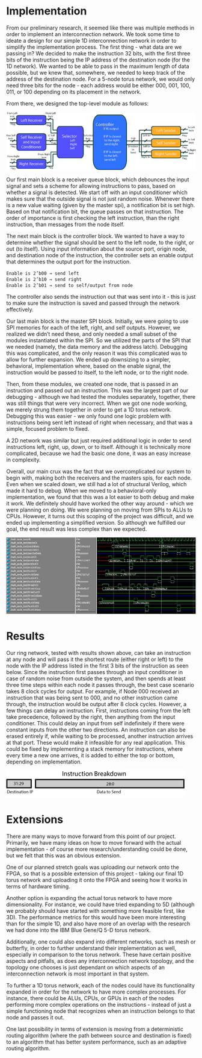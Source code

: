 # Implementation

From our preliminary research, it seemed like there was multiple methods in order to implement an interconnection network. We took some time to ideate a design for our simple 1D interconnection network in order to simplify the implementation process.
The first thing - what data are we passing in? We decided to make the instruction 32 bits, with the first three bits of the instruction being the IP address of the destination node (for the 1D network). We wanted to be able to pass in the maximum length of data possible, but we knew that, somewhere, we needed to keep track of the address of the destination node. For a 5-node torus network, we would only need three bits for the node - each address would be either 000, 001, 100, 011, or 100 depending on its placement in the network.

From there, we designed the top-level module as follows:

![High level schematic](https://github.com/KaitlynKeil/InterconNetwork/blob/master/inner_workings.jpg)

Our first main block is a receiver queue block, which debounces the input signal and sets a scheme for allowing instructions to pass, based on whether a signal is detected. We start off with an input conditioner which makes sure that the outside signal is not just random noise. Whenever there is a new value waiting (given by the master spi), a notification bit is set high. Based on that notification bit, the queue passes on that instruction. The order of importance is first checking the left instruction, than the right instruction, than messages from the node itself.

The next main block is the controller block. We wanted to have a way to determine whether the signal should be sent to the left node, to the right, or out (to itself). Using input information about the source port, origin node, and destination node of the instruction, the controller sets an enable output that determines the output port for the instruction.

	Enable is 2’b00 → send left
	Enable is 2’b10 → send right
	Enable is 2’b01 → send to self/output from node

The controller also sends the instruction out that was sent into it - this is just to make sure the instruction is saved and passed through the network effectively.

Our last main block is the master SPI block. Initially, we were going to use SPI memories for each of the left, right, and self outputs. However, we realized we didn’t need these, and only needed a small subset of the modules instantiated within the SPI. So we utilized the parts of the SPI that we needed (namely, the data memory and the address latch). Debugging this was complicated, and the only reason it was this complicated was to allow for further expansion. We ended up downsizing to a simpler, behavioral, implementation where, based on the enable signal, the instruction would be passed to itself, to the left node, or to the right node.

Then, from these modules, we created one node, that is passed in an instruction and passed out an instruction. This was the largest part of our debugging - although we had tested the modules separately, together, there was still things that were very incorrect. When we got one node working, we merely strung them together in order to get a 1D torus network. Debugging this was easier - we only found one logic problem with instructions being sent left instead of right when necessary, and that was a simple, focused problem to fixed.

A 2D network was similar but just required additional logic in order to send instructions left, right, up, down, or to itself. Although it is technically more complicated, because we had the basic one done, it was an easy increase in complexity.

Overall, our main crux was the fact that we overcomplicated our system to begin with, making both the receivers and the masters spis, for each node. Even when we scaled down, we still had a lot of structural Verilog, which made it hard to debug. When we moved to a behavioral-only implementation, we found that this was a lot easier to both debug and make it work. We definitely should have worked the other way around - which we were planning on doing. We were planning on moving from SPIs to ALUs to CPUs. However, it turns out this scoping of the project was difficult, and we ended up implementing a simplified version. So although we fulfilled our goal, the end result was less complex than we expected.

![Multi-node Test Output](https://github.com/KaitlynKeil/InterconNetwork/blob/master/multi_node_test_results.JPG)

# Results

Our ring network, tested with results shown above, can take an instruction at any node and will pass it the shortest route (either right or left) to the node with the IP address listed in the first 3 bits of the instruction as seen below. Since the instruction first passes through an input conditioner in case of random noise from outside the system, and then spends at least three time steps within each node it passes through, the best case scenario takes 8 clock cycles for output. For example, if Node 000 received an instruction that was being sent to 000, and no other instruction came through, the instruction would be output after 8 clock cycles. However, a few things can delay an instruction. First, instructions coming from the left take precedence, followed by the right, then anything from the input conditioner. This could delay an input from self indefinitely if there were constant inputs from the other two directions. An instruction can also be erased entirely if, while waiting to be processed, another instruction arrives at that port. These would make it infeasible for any real application. This could be fixed by implementing a stack memory for instructions, where every time a new one arrives, it is added to either the top or bottom, depending on implementation.

![Instruction Bit Breakdown](https://github.com/KaitlynKeil/InterconNetwork/blob/master/instr_pieces.jpg)

# Extensions

There are many ways to move forward from this point of our project. Primarily, we have many ideas on how to move forward with the actual implementation - of course more research/understanding could be done, but we felt that this was an obvious extension.

One of our planned stretch goals was uploading our network onto the FPGA, so that is a possible extension of this project - taking our final 1D torus network and uploading it onto the FPGA and seeing how it works in terms of hardware timing.

Another option is expanding the actual torus network to have more dimensionality. For instance, we could have tried expanding to 5D (although we probably should have started with something more feasible first, like 3D). The performance metrics for this would have been more interesting than for the simple 1D, and also have more of an overlap with the research we had done into the IBM Blue Gene/Q 5-D torus network.

Additionally, one could also expand into different networks, such as mesh or butterfly, in order to further understand their implementation as well, especially in comparison to the torus network. These have certain positive aspects and pitfalls, as does any interconnection network topology, and the topology one chooses is just dependant on which aspects of an interconnection network is most important in that system.

To further a 1D torus network, each of the nodes could have its functionality expanded in order for the network to have more complex processes. For instance, there could be ALUs, CPUs, or GPUs in each of the nodes performing more complex operations on the instructions - instead of just a simple functioning node that recognizes when an instruction belongs to that node and passes it out.

One last possibility in terms of extension is moving from a deterministic routing algorithm (where the path between source and destination is fixed) to an algorithm that has better system performance, such as an adaptive routing algorithm.
